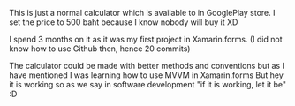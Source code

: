 This is just a normal calculator which is available to in GooglePlay store. 
I set the price to 500 baht because I know nobody will buy it XD

I spend 3 months on it as it was my first project in Xamarin.forms. (I did not know how to use Github then, hence 20 commits)

The calculator could be made with better methods and conventions but as I have mentioned I was learning how to use MVVM in Xamarin.forms
But hey it is working so as we say in software development "if it is working, let it be" :D
